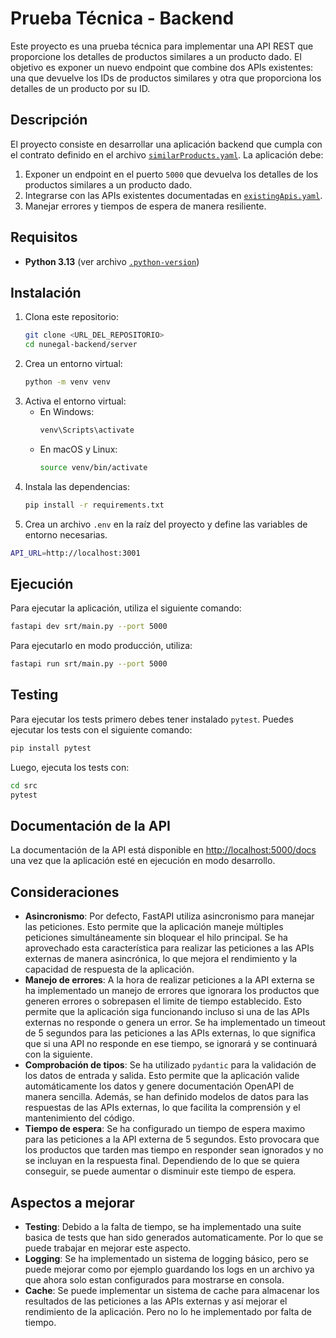 # Prueba Técnica - Backend

Este proyecto es una prueba técnica para implementar una API REST que proporcione los detalles de productos similares a un producto dado. El objetivo es exponer un nuevo endpoint que combine dos APIs existentes: una que devuelve los IDs de productos similares y otra que proporciona los detalles de un producto por su ID.

## Descripción

El proyecto consiste en desarrollar una aplicación backend que cumpla con el contrato definido en el archivo [`similarProducts.yaml`](./similarProducts.yaml). La aplicación debe:

1. Exponer un endpoint en el puerto `5000` que devuelva los detalles de los productos similares a un producto dado.
2. Integrarse con las APIs existentes documentadas en [`existingApis.yaml`](./existingApis.yaml).
3. Manejar errores y tiempos de espera de manera resiliente.


## Requisitos

- **Python 3.13** (ver archivo [`.python-version`](./server/.python-version))

## Instalación

1. Clona este repositorio:
   ```bash
   git clone <URL_DEL_REPOSITORIO>
   cd nunegal-backend/server
   ```
2. Crea un entorno virtual:
   ```bash
   python -m venv venv
   ```
3. Activa el entorno virtual:
   - En Windows:
     ```bash
     venv\Scripts\activate
     ```
   - En macOS y Linux:
     ```bash
     source venv/bin/activate
     ```
4. Instala las dependencias:
   ```bash
   pip install -r requirements.txt
   ```
5. Crea un archivo `.env` en la raíz del proyecto y define las variables de entorno necesarias.
```bash
API_URL=http://localhost:3001
```

## Ejecución
Para ejecutar la aplicación, utiliza el siguiente comando:

```bash
fastapi dev srt/main.py --port 5000
```

Para ejecutarlo en modo producción, utiliza:
```bash
fastapi run srt/main.py --port 5000
```

## Testing
Para ejecutar los tests primero debes tener instalado `pytest`. Puedes ejecutar los tests con el siguiente comando:

```bash
pip install pytest
```

Luego, ejecuta los tests con:

```bash
cd src
pytest
```


## Documentación de la API
La documentación de la API está disponible en [http://localhost:5000/docs](http://localhost:5000/docs) una vez que la aplicación esté en ejecución en modo desarrollo.

## Consideraciones
- **Asincronismo**: Por defecto, FastAPI utiliza asincronismo para manejar las peticiones. Esto permite que la aplicación maneje múltiples peticiones simultáneamente sin bloquear el hilo principal. Se ha aprovechado esta característica para realizar las peticiones a las APIs externas de manera asincrónica, lo que mejora el rendimiento y la capacidad de respuesta de la aplicación.
- **Manejo de errores**: A la hora de realizar peticiones a la API externa se ha implementado un manejo de errores que ignorara los productos que generen errores o sobrepasen el limite de tiempo establecido. Esto permite que la aplicación siga funcionando incluso si una de las APIs externas no responde o genera un error. Se ha implementado un timeout de 5 segundos para las peticiones a las APIs externas, lo que significa que si una API no responde en ese tiempo, se ignorará y se continuará con la siguiente.
- **Comprobación de tipos**: Se ha utilizado `pydantic` para la validación de los datos de entrada y salida. Esto permite que la aplicación valide automáticamente los datos y genere documentación OpenAPI de manera sencilla. Además, se han definido modelos de datos para las respuestas de las APIs externas, lo que facilita la comprensión y el mantenimiento del código.
- **Tiempo de espera**: Se ha configurado un tiempo de espera maximo para las peticiones a la API externa de 5 segundos. Esto provocara que los productos que tarden mas tiempo en responder sean ignorados y no se incluyan en la respuesta final. Dependiendo de lo que se quiera conseguir, se puede aumentar o disminuir este tiempo de espera.


## Aspectos a mejorar
- **Testing**: Debido a la falta de tiempo, se ha implementado una suite basica de tests que han sido generados automaticamente. Por lo que se puede trabajar en mejorar este aspecto.
- **Logging**: Se ha implementado un sistema de logging básico, pero se puede mejorar como por ejemplo guardando los logs en un archivo ya que ahora solo estan configurados para mostrarse en consola.
- **Cache**: Se puede implementar un sistema de cache para almacenar los resultados de las peticiones a las APIs externas y así mejorar el rendimiento de la aplicación. Pero no lo he implementado por falta de tiempo.

